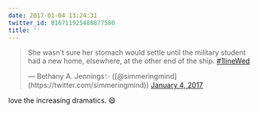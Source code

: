 ```yaml
---
date: 2017-01-04 13:24:31
twitter_id: 816711925488877580
title: ''
---
```


<blockquote class="twitter-tweet"><p lang="en" dir="ltr">She wasn’t sure her stomach would settle until the military student had a new home, elsewhere, at the other end of the ship. <a href="https://twitter.com/hashtag/1lineWed?src=hash&amp;ref_src=twsrc%5Etfw">#1lineWed</a></p>&mdash; Bethany A. Jennings✨ ([@simmeringmind](https://twitter.com/simmeringmind)) <a href="https://twitter.com/simmeringmind/status/816699300067627009?ref_src=twsrc%5Etfw">January 4, 2017</a></blockquote>
<script async src="https://platform.twitter.com/widgets.js" charset="utf-8"></script>

love the increasing dramatics. 😄
